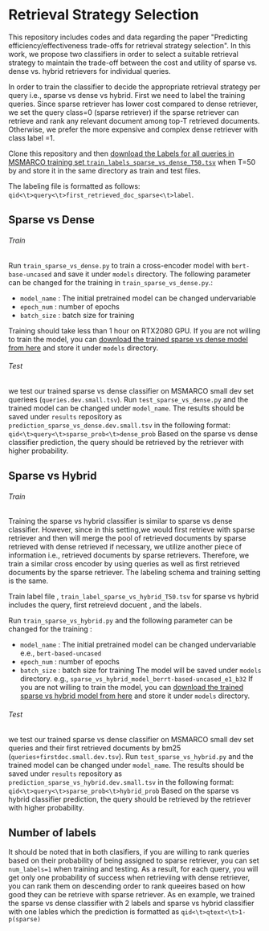 # Retrieval Strategy Selection
This repository includes codes and data regarding the paper "Predicting efficiency/effectiveness trade-offs for retrieval strategy selection".
In this work, we propose two classifiers in order to select a suitable retrieval strategy to maintain the trade-off between the cost and utility of  sparse vs. dense vs. hybrid retrievers for individual queries.

In order to train the classifier to decide the appropriate retrieval strategy per query i.e., sparse vs dense vs hybrid. First we need to label the training queries. Since sparse retriever has lower cost compared to dense retriever, we set the query class=0 (sparse retriever) if the sparse retriever can retrieve and rank any relevant document among top-T retrieved documents. Otherwise, we prefer the more expensive and complex dense retriever with class label =1.

Clone this repository and then [download the Labels for all queries in MSMARCO training set ```train_labels_sparse_vs_dense_T50.tsv```](https://drive.google.com/file/d/1zg1OLsLF-4ekvKTGa45KkQWHgg06Ny0Y/view?usp=sharing) when T=50 by  and store it in the same directory as train and test files.

The labeling file is formatted as follows:
 ```qid<\t>query<\t>first_retrieved_doc_sparse<\t>label```. 

## Sparse vs Dense

###### Train


Run ```train_sparse_vs_dense.py``` to train a cross-encoder model with ```bert-base-uncased``` and save it under ```models``` directory. The following parameter can be changed for the training  in ```train_sparse_vs_dense.py```.:
*  ```model_name``` : The initial pretrained model can be changed undervariable
*  ```epoch_num``` : number of epochs
*  ```batch_size``` : batch size for training

Training should take less than 1 hour on RTX2080 GPU.
If you are not willing to train the model, you can [download the trained sparse vs dense model from here](https://drive.google.com/drive/folders/1ThWLQ7czP1UgXFLy174D-ua6RyL-YxGD?usp=sharing) and store it under ```models``` directory.
###### Test
we test our trained sparse vs dense classifier on MSMARCO small dev set queriees (```queries.dev.small.tsv```). Run ```test_sparse_vs_dense.py``` and the trained model can be changed under ```model_name```. The results should be saved under ```results``` repository as ```prediction_sparse_vs_dense.dev.small.tsv``` in the following format:
```qid<\t>query<\t>sparse_prob<\t>dense_prob```
Based on the sparse vs dense classifier prediction, the query should be retrieved by the retriever with higher probability.


## Sparse vs Hybrid

###### Train
Training the sparse vs hybrid classifier is similar to sparse vs dense classifier. However, since in this setting,we would first retrieve with sparse retriever and then will merge the pool of retrieved documents by sparse retrieved with dense retrieved if necessary, we utilize another piece of information i.e., retrieved documents by sparse retrievers. Therefore, we train a similar cross encoder by using queries as well as first retrieved documents by the sparse retriever. The labeling schema and training setting is the same.

Train label file , ```train_label_sparse_vs_hybrid_T50.tsv``` for sparse vs hybrid includes the query, first retreievd docuent , and the labels. 

Run ``````train_sparse_vs_hybrid.py``````  and the following parameter can be changed for the training :
*  ```model_name``` : The initial pretrained model can be changed undervariable e.e., ```bert-based-uncased```
*  ```epoch_num``` : number of epochs
*  ```batch_size``` : batch size for training
The model will be saved under ```models``` directory. e.g., ```sparse_vs_hybrid_model_berrt-based-uncased_e1_b32```
If you are not willing to train the model, you can [download the trained sparse vs hybrid model from here](https://drive.google.com/drive/folders/1e-Gj23_84FsBEiA0V_oxCuvp0apOdH69?usp=sharing)  and store it under ```models``` directory.

###### Test
we test our trained sparse vs dense classifier on MSMARCO small dev set queries and their first retrieved documents by bm25  (```queries+firstdoc.small.dev.tsv```). Run ```test_sparse_vs_hybrid.py``` and the trained model can be changed under ```model_name```. The results should be saved under ```results``` repository as ```prediction_sparse_vs_hybrid.dev.small.tsv``` in the following format:
```qid<\t>query<\t>sparse_prob<\t>hybrid_prob```
Based on the sparse vs hybrid classifier prediction, the query should be retrieved by the retriever with higher probability.

## Number of labels
It should be noted that in both clasifiers, if you are willing to rank queries based on their probability of being assigned to sparse retriever, you can set ```num_labels=1``` when training and testing. As a result, for each query, you will get only one probability of success when retrieviing with dense retriever, you can rank them on descending order to rank queeires based on how good they can be retrieve with sparse retriever. As en example, we trained the sparse vs dense classifier with 2 labels and sparse vs hybrid classifier with one lables which the prediction is formatted as ```qid<\t>qtext<\t>1-p(sparse)```

